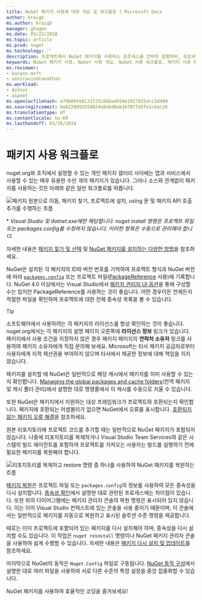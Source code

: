 ```yaml
---
title: NuGet 패키지 사용에 대한 개요 및 워크플로 | Microsoft Docs
author: kraigb
ms.author: kraigb
manager: ghogen
ms.date: 03/22/2018
ms.topic: article
ms.prod: nuget
ms.technology: ''
description: 프로젝트에서 NuGet 패키지를 사용하는 프로세스를 간략히 설명하며, 프로세스의 다른 특정 부분에 대한 링크가 포함되어 있습니다.
keywords: NuGet 패키지 사용, NuGet 사용 개요, NuGet 사용 워크플로, 패키지 사용 워크플로, 패키지 사용 개요
ms.reviewer:
- karann-msft
- unniravindranathan
ms.workload:
- dotnet
- aspnet
ms.openlocfilehash: e79b09fe8131f25c6bbed650e1927425dcc5d409
ms.sourcegitcommit: beb229893559824e8abd6ab16707fd5fe1c6ac26
ms.translationtype: HT
ms.contentlocale: ko-KR
ms.lasthandoff: 03/28/2018
---
```

# <a name="package-consumption-workflow"></a>패키지 사용 워크플로

nuget.org와 조직에서 설정할 수 있는 개인 패키지 갤러리 사이에는 앱과 서비스에서 사용할 수 있는 매우 유용한 수만 개의 패키지가 있습니다. 그러나 소스와 관계없이 패키지를 사용하는 것은 아래와 같은 일반 워크플로를 따릅니다.

![패키지 원본으로 이동, 패키지 찾기, 프로젝트에 설치, using 문 및 패키지 API 호출 추가를 수행하는 흐름](media/Overview-01-GeneralFlow.png)

\*  _Visual Studio 및 dotnet.exe에만 해당합니다. nuget install 명령은 프로젝트 파일 또는 packages.config를 수정하지 않습니다. 이러한 항목은 수동으로 관리해야 합니다._

자세한 내용은 [패키지 찾기 및 선택](../consume-packages/finding-and-choosing-packages.md) 및 [NuGet 패키지를 설치하는 다양한 방법](ways-to-install-a-package.md)을 참조하세요.

NuGet은 설치된 각 패키지의 ID와 버전 번호를 기억하여 프로젝트 형식과 NuGet 버전에 따라 [`packages.config`](../reference/packages-config.md) 또는 프로젝트 파일([PackageReference](../consume-packages/package-references-in-project-files.md) 사용)에 기록합니다. NuGet 4.0 이상에서는 Visual Studio에서 [패키지 관리자 UI 옵션](../tools/package-manager-ui.md)을 통해 구성할 수는 있지만 PackageReference를 사용하는 것이 좋습니다. 어떤 경우이든 언제든지 적절한 파일을 확인하여 프로젝트에 대한 전체 종속성 목록을 볼 수 있습니다.

> [!Tip]
> 소프트웨어에서 사용하려는 각 패키지의 라이선스를 항상 확인하는 것이 좋습니다. nuget.org에서는 각 패키지의 설명 페이지 오른쪽에 **라이선스 정보** 링크가 있습니다. 패키지에서 사용 조건을 지정하지 않은 경우 패키지 페이지의 **연락처 소유자** 링크를 사용하여 패키지 소유자에게 직접 문의해 보세요. Microsoft는 타사 패키지 공급자로부터 사용자에게 지적 재산권을 부여하지 않으며 타사에서 제공한 정보에 대해 책임을 지지 않습니다.

패키지를 설치할 때 NuGet은 일반적으로 해당 캐시에서 패키지를 이미 사용할 수 있는지 확인합니다. [Managing the global packages and cache folders](../consume-packages/managing-the-global-packages-and-cache-folders.md)(전역 패키지 및 캐시 폴더 관리)에서 설명한 대로 명령줄에서 이 캐시를 수동으로 지울 수 있습니다.

또한 NuGet은 패키지에서 지원하는 대상 프레임워크가 프로젝트와 호환되는지 확인합니다. 패키지에 호환되는 어셈블리가 없으면 NuGet에서 오류를 표시합니다. [호환되지 않는 패키지 오류 해결](dependency-resolution.md#resolving-incompatible-package-errors)을 참조하세요.

원본 리포지토리에 프로젝트 코드를 추가할 때는 일반적으로 NuGet 패키지가 포함되지 않습니다. 나중에 리포지토리를 복제하거나 Visual Studio Team Services와 같은 시스템의 빌드 에이전트를 포함하여 프로젝트를 가져오는 사용자는 빌드를 실행하기 전에 필요한 패키지를 복원해야 합니다.

![리포지토리를 복제하고 restore 명령 중 하나를 사용하여 NuGet 패키지를 복원하는 흐름](media/Overview-02-RestoreFlow.png)

[패키지 복원](../consume-packages/package-restore.md)은 프로젝트 파일 또는 `packages.config`의 정보를 사용하여 모든 종속성을 다시 설치합니다. [종속성 확인](../consume-packages/dependency-resolution.md)에서 설명한 대로 관련된 프로세스에는 차이점이 있습니다. 또한 위의 다이어그램에는 패키지 관리자 콘솔의 복원 명령은 표시되어 있지 않습니다. 이는 이미 Visual Studio 컨텍스트에 있는 콘솔을 사용 중이기 때문이며, 이 콘솔에서는 일반적으로 패키지를 자동으로 복원하고 표시된 솔루션 수준 명령을 제공합니다.

때로는 이미 프로젝트에 포함되어 있는 패키지를 다시 설치해야 하며, 종속성을 다시 설치할 수도 있습니다. 이 작업은 `nuget reinstall` 명령이나 NuGet 패키지 관리자 콘솔을 사용하여 쉽게 수행할 수 있습니다. 자세한 내용은 [패키지 다시 설치 및 업데이트](../consume-packages/reinstalling-and-updating-packages.md)를 참조하세요.

마지막으로 NuGet의 동작은 `Nuget.Config` 파일로 구동됩니다. [NuGet 동작 구성](../consume-packages/configuring-nuget-behavior.md)에서 설명한 대로 여러 파일을 사용하여 서로 다른 수준의 특정 설정을 중앙 집중화할 수 있습니다.

NuGet 패키지를 사용하여 효율적인 코딩을 즐겨보세요!

